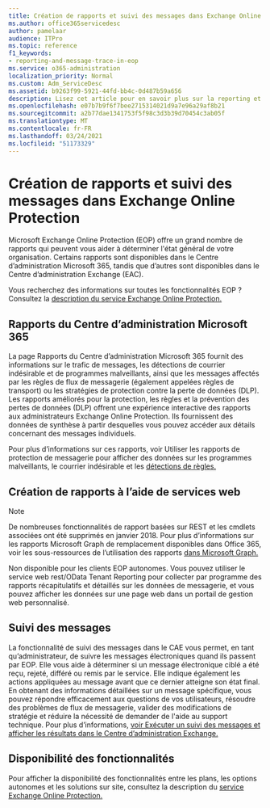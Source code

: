 ```yaml
---
title: Création de rapports et suivi des messages dans Exchange Online Protection
ms.author: office365servicedesc
author: pamelaar
audience: ITPro
ms.topic: reference
f1_keywords:
- reporting-and-message-trace-in-eop
ms.service: o365-administration
localization_priority: Normal
ms.custom: Adm_ServiceDesc
ms.assetid: b9263f99-5921-44fd-bb4c-0d487b59a656
description: Lisez cet article pour en savoir plus sur la reporting et le suivi des messages dans Microsoft Exchange Online Protection (EOP).
ms.openlocfilehash: e07b7b9f6f7bee2715314021d9a7e96a29af8b21
ms.sourcegitcommit: a2b77dae1341753f5f98c3d3b39d70454c3ab05f
ms.translationtype: MT
ms.contentlocale: fr-FR
ms.lasthandoff: 03/24/2021
ms.locfileid: "51173329"
---
```

# <a name="reporting-and-message-trace-in-exchange-online-protection"></a>Création de rapports et suivi des messages dans Exchange Online Protection

Microsoft Exchange Online Protection (EOP) offre un grand nombre de rapports qui peuvent vous aider à déterminer l'état général de votre organisation. Certains rapports sont disponibles dans le Centre d’administration Microsoft 365, tandis que d’autres sont disponibles dans le Centre d’administration Exchange (EAC).

Vous recherchez des informations sur toutes les fonctionnalités EOP ? Consultez la [description du service Exchange Online Protection.](exchange-online-protection-service-description.md)

## <a name="microsoft-365-admin-center-reports"></a>Rapports du Centre d’administration Microsoft 365

La page Rapports du Centre d’administration Microsoft 365 fournit des informations sur le trafic de messages, les détections de courrier indésirable et de programmes malveillants, ainsi que les messages affectés par les règles de flux de messagerie (également appelées règles de transport) ou les stratégies de protection contre la perte de données (DLP). Les rapports améliorés pour la protection, les règles et la prévention des pertes de données (DLP) offrent une expérience interactive des rapports aux administrateurs Exchange Online Protection. Ils fournissent des données de synthèse à partir desquelles vous pouvez accéder aux détails concernant des messages individuels.

Pour plus d’informations sur ces rapports, voir Utiliser les rapports de protection de messagerie pour afficher des données sur les programmes malveillants, le courrier indésirable et les [détections de règles.](/exchange/monitoring/use-mail-protection-reports)

## <a name="reporting-using-web-services"></a>Création de rapports à l’aide de services web

> [!NOTE]
> De nombreuses fonctionnalités de rapport basées sur REST et les cmdlets associées ont été supprimés en janvier 2018. Pour plus d’informations sur les rapports Microsoft Graph de remplacement disponibles dans Office 365, voir les sous-ressources de l’utilisation des rapports [dans Microsoft Graph.](/graph/api/resources/report)

Non disponible pour les clients EOP autonomes. Vous pouvez utiliser le service web rest/OData Tenant Reporting pour collecter par programme des rapports récapitulatifs et détaillés sur les données de messagerie, et vous pouvez afficher les données sur une page web dans un portail de gestion web personnalisé.

## <a name="message-trace"></a>Suivi des messages

La fonctionnalité de suivi des messages dans le CAE vous permet, en tant qu’administrateur, de suivre les messages électroniques quand ils passent par EOP. Elle vous aide à déterminer si un message électronique ciblé a été reçu, rejeté, différé ou remis par le service. Elle indique également les actions appliquées au message avant que ce dernier atteigne son état final. En obtenant des informations détaillées sur un message spécifique, vous pouvez répondre efficacement aux questions de vos utilisateurs, résoudre des problèmes de flux de messagerie, valider des modifications de stratégie et réduire la nécessité de demander de l'aide au support technique. Pour plus d’informations, [voir Exécuter un suivi des messages et afficher les résultats dans le Centre d’administration Exchange.](/exchange/monitoring/trace-an-email-message/run-a-message-trace-and-view-results)

## <a name="feature-availability"></a>Disponibilité des fonctionnalités

Pour afficher la disponibilité des fonctionnalités entre les plans, les options autonomes et les solutions sur site, consultez la description du [service Exchange Online Protection.](exchange-online-protection-service-description.md)